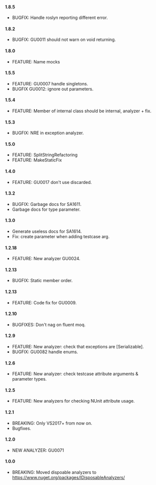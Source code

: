 #### 1.8.5
* BUGFIX: Handle roslyn reporting different error.

#### 1.8.2
* BUGFIX: GU0011 should not warn on void returning.

#### 1.8.0
* FEATURE: Name mocks

#### 1.5.5
* FEATURE: GU0007 handle singletons.
* BUGFIX GU0012: ignore out parameters.

#### 1.5.4
* FEATURE: Member of internal class should be internal, analyzer + fix.

#### 1.5.3
* BUGFIX: NRE in exception analyzer.

#### 1.5.0
* FEATURE: SplitStringRefactoring
* FEATURE: MakeStaticFix

#### 1.4.0
* FEATURE: GU0017 don't use discarded.

#### 1.3.2
* BUGFIX: Garbage docs for SA1611.
* Garbage docs for type parameter.

#### 1.3.0
* Generate useless docs for SA1614. 
* Fix: create parameter when adding testcase arg.

#### 1.2.18
* FEATURE: New analyzer GU0024.

#### 1.2.13
* BUGFIX: Static member order.

#### 1.2.13
* FEATURE: Code fix for GU0009.

#### 1.2.10
* BUGFIXES: Don't nag on fluent moq.

#### 1.2.9
* FEATURE: New analyzer: check that exceptions are [Serializable].
* BUGFIX: GU0082 handle enums.

#### 1.2.6
* FEATURE: New analyzer: check testcase attribute arguments & parameter types.

#### 1.2.5
* FEATURE: New analyzers for checking NUnit attribute usage.

#### 1.2.1
* BREAKING: Only VS2017+ from now on.
* Bugfixes.

#### 1.2.0
* NEW ANALYZER: GU0071

#### 1.0.0
* BREAKING: Moved dispoable analyzers to https://www.nuget.org/packages/IDisposableAnalyzers/